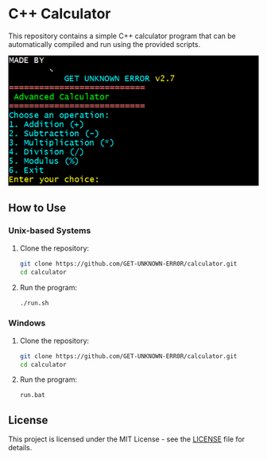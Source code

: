 # C++ Calculator

This repository contains a simple C++ calculator program that can be automatically compiled and run using the provided scripts.

![Calculator Image](cal.png)


## How to Use

### Unix-based Systems

1. Clone the repository:
    ```sh
    git clone https://github.com/GET-UNKNOWN-ERR0R/calculator.git
    cd calculator
    ```

2. Run the program:
    ```sh
    ./run.sh
    ```

### Windows

1. Clone the repository:
    ```sh
    git clone https://github.com/GET-UNKNOWN-ERR0R/calculator.git
    cd calculator
    ```

2. Run the program:
    ```bat
    run.bat
    ```

## License

This project is licensed under the MIT License - see the [LICENSE](LICENSE) file for details.

